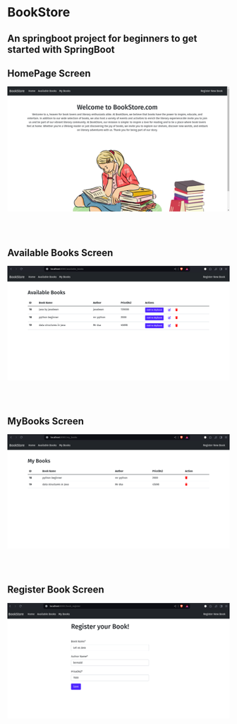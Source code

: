# BookStore
## An springboot project for beginners to get started with SpringBoot

## HomePage Screen

!["homepage image"](readmeImage/img.png)

<br/>
<br/>

## Available Books Screen

!["available books screen image"](readmeImage/abooks.png)

<br/>
<br/>

## MyBooks Screen

!["mybook screen image"](readmeImage/mybooks.png)


<br/>
<br/>

## Register Book Screen

!["register book screen image"](readmeImage/registerscreen.png)
